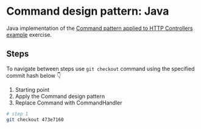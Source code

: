 # Command design pattern: Java

Java implementation of the [Command pattern applied to HTTP Controllers example](../README.md) exercise.

## Steps

To navigate between steps use `git checkout` command
using the specified commit hash below 👇

1. Starting point
2. Apply the Command design pattern
3. Replace Command with CommandHandler

```bash
# step 1
git checkout 473e7160
```
